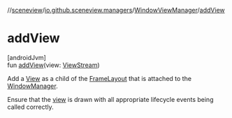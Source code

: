 //[sceneview](../../../index.md)/[io.github.sceneview.managers](../index.md)/[WindowViewManager](index.md)/[addView](add-view.md)

# addView

[androidJvm]\
fun [addView](add-view.md)(view: [ViewStream](../../io.github.sceneview.texture/-view-stream/index.md))

Add a [View](https://developer.android.com/reference/kotlin/android/view/View.html) as a child of the [FrameLayout](https://developer.android.com/reference/kotlin/android/widget/FrameLayout.html) that is attached to the [WindowManager](https://developer.android.com/reference/kotlin/android/view/WindowManager.html).

Ensure that the [view](add-view.md) is drawn with all appropriate lifecycle events being called correctly.
